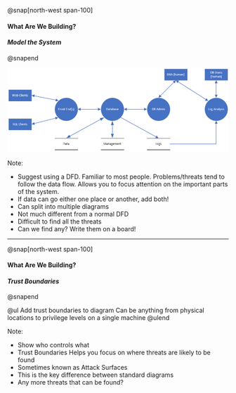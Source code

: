 @snap[north-west span-100]
#### What Are We Building?
#### *Model the System*
@snapend

![AcmeDFD](assets/img/acme-dfd-no-trust.PNG)

Note:
- Suggest using a DFD. Familiar to most people. Problems/threats tend to follow the data flow. Allows you to focus attention on the important parts of the system.
- If data can go either one place or another, add both!
- Can split into multiple diagrams
- Not much different from a normal DFD
- Difficult to find all the threats
- Can we find any? Write them on a board!

---
@snap[north-west span-100]
#### What Are We Building?
#### *Trust Boundaries*
@snapend

@ul
Add trust boundaries to diagram
Can be anything from physical locations to privilege levels on a single machine
@ulend

Note:
- Show who controls what
- Trust Boundaries Helps you focus on where threats are likely to be found
- Sometimes known as Attack Surfaces
- This is the key difference between standard diagrams
- Any more threats that can be found?
